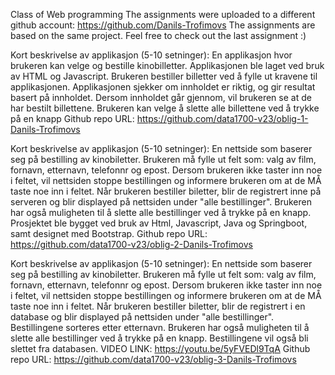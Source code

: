 Class of Web programming
The assignments were uploaded to a different github account: https://github.com/Danils-Trofimovs
The assignments are based on the same project. Feel free to check out the last assignment :)

Kort beskrivelse av applikasjon (5-10 setninger): En applikasjon hvor brukeren kan velge og bestille kinobilletter. Applikasjonen ble laget ved bruk av HTML og Javascript. Brukeren bestiller billetter ved å fylle ut kravene til applikasjonen. Applikasjonen sjekker om innholdet er riktig, og gir resultat basert på innholdet. Dersom innholdet går gjennom, vil brukeren se at de har bestilt billettene. Brukeren kan velge å slette alle billettene ved å trykke på en knapp
Github repo URL: https://github.com/data1700-v23/oblig-1-Danils-Trofimovs

Kort beskrivelse av applikasjon (5-10 setninger): En nettside som baserer seg på bestilling av kinobiletter. Brukeren må fylle ut felt som: valg av film, fornavn, etternavn, telefonnr og epost. Dersom brukeren ikke taster inn noe i feltet, vil nettsiden stoppe bestillingen og informere brukeren om at de MÅ taste noe inn i feltet. Når brukeren bestiller biletter, blir de registrert inne på serveren og blir displayed på nettsiden under "alle bestillinger". Brukeren har også muligheten til å slette alle bestillinger ved å trykke på en knapp. Prosjektet ble bygget ved bruk av Html, Javascript, Java og Springboot, samt designet med Bootstrap.
Github repo URL: https://github.com/data1700-v23/oblig-2-Danils-Trofimovs

Kort beskrivelse av applikasjon (5-10 setninger): En nettside som baserer seg på bestilling av kinobiletter. Brukeren må fylle ut felt som: valg av film, fornavn, etternavn, telefonnr og epost. Dersom brukeren ikke taster inn noe i feltet, vil nettsiden stoppe bestillingen og informere brukeren om at de MÅ taste noe inn i feltet. Når brukeren bestiller biletter, blir de registrert i en database og blir displayed på nettsiden under "alle bestillinger". Bestillingene sorteres etter etternavn. Brukeren har også muligheten til å slette alle bestillinger ved å trykke på en knapp. Bestillingene vil også bli slettet fra databasen.
VIDEO LINK: https://youtu.be/5yFVEDl9TqA
Github repo URL: https://github.com/data1700-v23/oblig-3-Danils-Trofimovs
